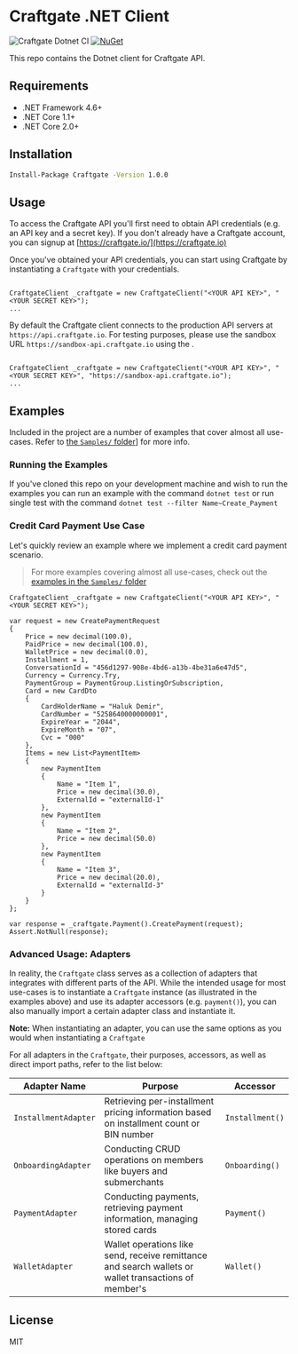# Craftgate .NET Client

![Craftgate Dotnet CI](https://github.com/craftgate/craftgate-dotnet-client/workflows/Craftgate%20Dotnet%20CI/badge.svg?branch=master)
[![NuGet](https://img.shields.io/nuget/v/Craftgate.svg)](https://www.nuget.org/packages/Craftgate/)

This repo contains the Dotnet client for Craftgate API.

## Requirements
- .NET Framework 4.6+
- .NET Core 1.1+ 
- .NET Core 2.0+

## Installation
```bash
Install-Package Craftgate -Version 1.0.0
```

## Usage
To access the Craftgate API you'll first need to obtain API credentials (e.g. an API key and a secret key). If you don't already have a Craftgate account, you can signup at [https://craftgate.io/](https://craftgate.io)

Once you've obtained your API credentials, you can start using Craftgate by instantiating a `Craftgate` with your credentials.

```dotnet

CraftgateClient _craftgate = new CraftgateClient("<YOUR API KEY>", "<YOUR SECRET KEY>");
...

```

By default the Craftgate client connects to the production API servers at `https://api.craftgate.io`. For testing purposes, please use the sandbox URL `https://sandbox-api.craftgate.io` using the .

```dotnet

CraftgateClient _craftgate = new CraftgateClient("<YOUR API KEY>", "<YOUR SECRET KEY>", "https://sandbox-api.craftgate.io");
...

```

## Examples
Included in the project are a number of examples that cover almost all use-cases. Refer to [the `Samples/` folder](./Samples)] for more info.

### Running the Examples
If you've cloned this repo on your development machine and wish to run the examples you can run an example with the command `dotnet test` or run single test with the command `dotnet test --filter Name~Create_Payment`

### Credit Card Payment Use Case
Let's quickly review an example where we implement a credit card payment scenario.

> For more examples covering almost all use-cases, check out the [examples in the `Samples/` folder](./Samples)

```dotnet
CraftgateClient _craftgate = new CraftgateClient("<YOUR API KEY>", "<YOUR SECRET KEY>");

var request = new CreatePaymentRequest
{
    Price = new decimal(100.0),
    PaidPrice = new decimal(100.0),
    WalletPrice = new decimal(0.0),
    Installment = 1,
    ConversationId = "456d1297-908e-4bd6-a13b-4be31a6e47d5",
    Currency = Currency.Try,
    PaymentGroup = PaymentGroup.ListingOrSubscription,
    Card = new CardDto
    {
        CardHolderName = "Haluk Demir",
        CardNumber = "5258640000000001",
        ExpireYear = "2044",
        ExpireMonth = "07",
        Cvc = "000"
    },
    Items = new List<PaymentItem>
    {
        new PaymentItem
        {
            Name = "Item 1",
            Price = new decimal(30.0),
            ExternalId = "externalId-1"
        },
        new PaymentItem
        {
            Name = "Item 2",
            Price = new decimal(50.0)
        },
        new PaymentItem
        {
            Name = "Item 3",
            Price = new decimal(20.0),
            ExternalId = "externalId-3"
        }
    }
};

var response = _craftgate.Payment().CreatePayment(request);
Assert.NotNull(response);
```

### Advanced Usage: Adapters
In reality, the `Craftgate` class serves as a collection of adapters that integrates with different parts of the API. While the intended usage for most use-cases is to instantiate a `Craftgate` instance (as illustrated in the examples above) and use its adapter accessors (e.g. `payment()`), you can also manually import a certain adapter class and instantiate it.

**Note:** When instantiating an adapter, you can use the same options as you would when instantiating a `Craftgate`

For all adapters in the `Craftgate`, their purposes, accessors, as well as direct import paths, refer to the list below:

| Adapter Name | Purpose | Accessor |
|--------------|---------|----------|
| `InstallmentAdapter` | Retrieving per-installment pricing information based on installment count or BIN number | `Installment()` |
| `OnboardingAdapter` | Conducting CRUD operations on members like buyers and submerchants | `Onboarding()` |
| `PaymentAdapter` | Conducting payments, retrieving payment information, managing stored cards | `Payment()` |
| `WalletAdapter` | Wallet operations like send, receive remittance and search wallets or wallet transactions of member's   | `Wallet()` |

## License
MIT
